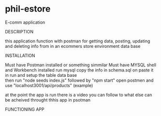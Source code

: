 # phil-estore
E-comm application 

DESCRIPTION 

this application function with postman 
for getting data, posting, updating and deleting info from 
in an ecommers store environment data base 

INSTALLATION 

Must have Postman installed or something simmilar 
Must have MYSQL shell and Workbench installed
run mysql copy the info in schema.sql on paste it in 
run and setup the table data base  
then run "node seeds index.js" followed by "npm start" 
open postmen and use "localhost3001/api/products" (example)

at the point the app is run there is a video you can follow to what else can be acheived throught thhis app in psotman

FUNCTIONING APP

